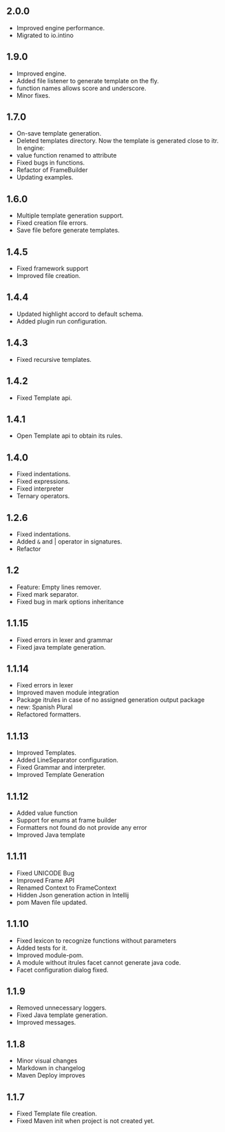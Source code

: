 ## 2.0.0
-	Improved engine performance.
- 	Migrated to io.intino

## 1.9.0
-	Improved engine.
-   Added file listener to generate template on the fly.
-	function names allows score and underscore.
- 	Minor fixes.
## 1.7.0
-	On-save template generation.
-   Deleted templates directory. Now the template is generated close to itr.
In engine:
-	value function renamed to attribute
-   Fixed bugs in functions.
-	Refactor of FrameBuilder
-   Updating examples.

## 1.6.0
-	Multiple template generation support.   
-	Fixed creation file errors.
-	Save file before generate templates.

## 1.4.5
-   Fixed framework support
-	Improved file creation.

## 1.4.4
- 	Updated highlight accord to default schema.
-	Added plugin run configuration.

## 1.4.3
-   Fixed recursive templates.

## 1.4.2
-   Fixed Template api.

## 1.4.1
-   Open Template api to obtain its rules.

## 1.4.0
-   Fixed indentations.
-   Fixed expressions.
-   Fixed interpreter
-   Ternary operators.

## 1.2.6
-   Fixed indentations.
-   Added `&` and | operator in signatures.
-   Refactor


## 1.2
-   Feature: Empty lines remover.
-   Fixed mark separator.
-   Fixed bug in mark options inheritance

## 1.1.15
-	Fixed errors in lexer and grammar
-   Fixed java template generation.

## 1.1.14
-	Fixed errors in lexer 
-   Improved maven module integration  
-   Package itrules in case of no assigned generation output package 
-   new: Spanish Plural
-   Refactored formatters.

## 1.1.13
-	Improved Templates. 
-   Added LineSeparator configuration. 
-   Fixed Grammar and interpreter.
-   Improved Template Generation

## 1.1.12
-	Added value function
-   Support for enums at frame builder
-   Formatters not found do not provide any error
-   Improved Java template

## 1.1.11
-	Fixed UNICODE Bug
-   Improved Frame API
-   Renamed Context to FrameContext
-   Hidden Json generation action in Intellij
-   pom Maven file updated.

## 1.1.10
-	Fixed lexicon to recognize functions without parameters
-	Added tests for it.
-	Improved module-pom.
-   A module without itrules facet cannot generate java code.
-   Facet configuration dialog fixed.

## 1.1.9
-	Removed unnecessary loggers.
-	Fixed Java template generation.
-	Improved messages.

## 1.1.8
-	Minor visual changes
-	Markdown in changelog
-	Maven Deploy improves

## 1.1.7
-	Fixed Template file creation.
-	Fixed Maven init when project is not created yet.